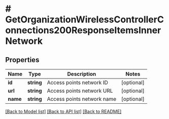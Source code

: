 # # GetOrganizationWirelessControllerConnections200ResponseItemsInnerNetwork

## Properties

Name | Type | Description | Notes
------------ | ------------- | ------------- | -------------
**id** | **string** | Access points network ID | [optional]
**url** | **string** | Access points network URL | [optional]
**name** | **string** | Access points network name | [optional]

[[Back to Model list]](../../README.md#models) [[Back to API list]](../../README.md#endpoints) [[Back to README]](../../README.md)
